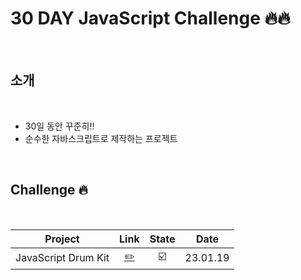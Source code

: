 # 30 DAY JavaScript Challenge 🔥🔥

<br />

## 소개

<br />

- 30일 동안 꾸준히!!
- 순수한 자바스크립트로 제작하는 프로젝트

<br />

## Challenge 🔥

<br />

|       Project       |               Link               | State |   Date   |
| :-----------------: | :------------------------------: | :---: | :------: |
| JavaScript Drum Kit | [✏️](./JavaScript%20Drum%20Kit/) |  ☑️   | 23.01.19 |
